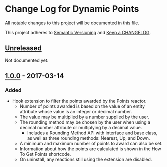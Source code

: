 # Change Log for Dynamic Points

All notable changes to this project will be documented in this file.

This project adheres to [Semantic Versioning](http://semver.org/) and [Keep a CHANGELOG](http://keepachangelog.com/).

## [Unreleased]

Not documented yet.

## [1.0.0] - 2017-03-14

### Added

- Hook extension to filter the points awarded by the Points reactor.
  - Number of points awarded is based on the value of an entity attribute whose value is an integer or decimal number.
  - The value may be multiplied by a number supplied by the user.
  - The rounding method may be chosen by the user when using a decimal number attribute or multiplying by a decimal value.
    - Includes a Rounding Method API with interface and base class, as well as three rounding methods: Nearest, Up, and Down.
  - A minimum and maximum number of points to award can also be set.
  - Information about how the points are calculated is shown in the How To Get Points shortcode.
  - On uninstall, any reactions still using the extension are disabled.

[unreleased]: https://github.com/WordPoints/wordpoints/compare/master...HEAD
[1.0.0]: https://github.com/WordPoints/wordpoints/compare/...1.0.0
